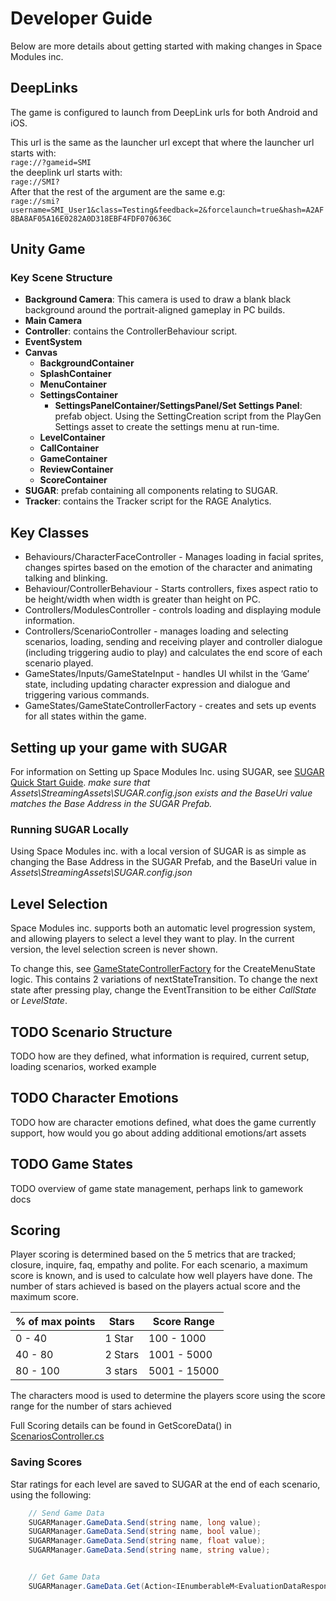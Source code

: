 # Developer Guide
Below are more details about getting started with making changes in Space Modules inc.

## DeepLinks
The game is configured to launch from DeepLink urls for both Android and iOS.

This url is the same as the launcher url except that where the launcher url starts with:  
`rage://?gameid=SMI`  
the deeplink url starts with:  
`rage://SMI?`  
After that the rest of the argument are the same e.g:  
`rage://smi?username=SMI_User1&class=Testing&feedback=2&forcelaunch=true&hash=A2AF8BA8AF05A16E0282A0D318EBF4FDF070636C`

## Unity Game
### Key Scene Structure
- **Background Camera**: This camera is used to draw a blank black background around the portrait-aligned gameplay in PC builds.
- **Main Camera**
- **Controller**: contains the ControllerBehaviour script.
- **EventSystem**
- **Canvas**
  - **BackgroundContainer**
  - **SplashContainer**
  - **MenuContainer**
  - **SettingsContainer**
    - **SettingsPanelContainer/SettingsPanel/Set Settings Panel**: prefab object. Using the SettingCreation script from the PlayGen Settings asset to create the settings menu at run-time.
  - **LevelContainer**
  - **CallContainer**
  - **GameContainer**
  - **ReviewContainer**
  - **ScoreContainer**
- **SUGAR**: prefab containing all components relating to SUGAR.
- **Tracker**: contains the Tracker script for the RAGE Analytics.

## Key Classes
- Behaviours/CharacterFaceController - Manages loading in facial sprites, changes spirtes based on the emotion of the character and animating talking and blinking.
- Behaviour/ControllerBehaviour - Starts controllers, fixes aspect ratio to be height/width when width is greater than height on PC.
- Controllers/ModulesController - controls loading and displaying module information.
- Controllers/ScenarioController - manages loading and selecting scenarios, loading, sending and receiving player and controller dialogue (including triggering audio to play) and calculates the end score of each scenario played.
- GameStates/Inputs/GameStateInput - handles UI whilst in the ‘Game’ state, including updating character expression and dialogue and triggering various commands.
- GameStates/GameStateControllerFactory - creates and sets up events for all states within the game.

## Setting up your game with SUGAR
For information on Setting up Space Modules Inc. using SUGAR, see [SUGAR Quick Start Guide](http://api.sugarengine.org/v1/unity-client/tutorials/quick-start.html). *make sure that Assets\StreamingAssets\SUGAR.config.json exists and the BaseUri value matches the Base Address in the SUGAR Prefab.* 

### Running SUGAR Locally
Using Space Modules inc. with a local version of SUGAR is as simple as changing the Base Address in the SUGAR Prefab, and the BaseUri value in *Assets\StreamingAssets\SUGAR.config.json*

## Level Selection
Space Modules inc. supports both an automatic level progression system, and allowing players to select a level they want to play. In the current version, the level selection screen is never shown. 

To change this, see [GameStateControllerFactory](Assets/Scripts/GameStates/GameStateControllerFactory.cs) for the CreateMenuState logic. This contains 2 variations of nextStateTransition. To change the next state after pressing play, change the EventTransition to be either *CallState* or *LevelState*.

## TODO Scenario Structure
TODO how are they defined, what information is required, current setup, loading scenarios, worked example

## TODO Character Emotions
TODO how are character emotions defined, what does the game currently support, how would you go about adding additional emotions/art assets

## TODO Game States
TODO overview of game state management, perhaps link to gamework docs

## Scoring
Player scoring is determined based on the 5 metrics that are tracked; closure, inquire, faq, empathy and polite. For each scenario, a maximum score is known, and is used to calculate how well players have done. The number of stars achieved is based on the players actual score and the maximum score. 

% of max points | Stars | Score Range
--- | --- |---
0 - 40 | 1 Star | 100 - 1000
40 - 80 | 2 Stars | 1001 - 5000
80 - 100 | 3 stars | 5001 - 15000

The characters mood is used to determine the players score using the score range for the number of stars achieved

Full Scoring details can be found in GetScoreData() in [ScenariosController.cs](Assets\Scripts\Controllers\ScenarioController.cs)

### Saving Scores
Star ratings for each level are saved to SUGAR at the end of each scenario, using the following:

``` c#
    // Send Game Data
    SUGARManager.GameData.Send(string name, long value);
    SUGARManager.GameData.Send(string name, bool value);
    SUGARManager.GameData.Send(string name, float value);
    SUGARManager.GameData.Send(string name, string value);


    // Get Game Data 
    SUGARManager.GameData.Get(Action<IEnumberableM<EvaluationDataResponse>> success, string[] keys = null)
```